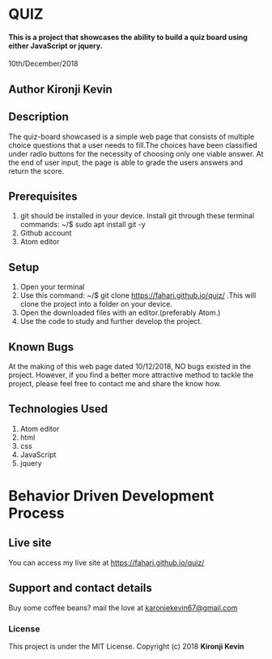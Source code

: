 # QUIZ

#### This is a project that showcases the ability to build a quiz board using either JavaScript or jquery.

10th/December/2018

## Author **Kironji Kevin**

## Description
The quiz-board showcased is a simple web page that consists of multiple choice questions that a user needs to fill.The choices have been classified under radio buttons for the necessity of choosing only one viable answer. At the end of user input, the page is able to grade the users answers and return the score.

## Prerequisites
1. git should be installed in your device. Install git through these terminal commands: ~/$ sudo apt install git -y
2. Github account
3. Atom editor

## Setup
1. Open your terminal
2. Use this command: ~/$ git clone https://fahari.github.io/quiz/ .This will clone the project into a folder on your device.
3. Open the downloaded files with an editor.(preferably Atom.)
4. Use the code to study and further develop the project.

## Known Bugs
At the making of this web page dated 10/12/2018, NO bugs existed in the project. However, if you find a better more attractive method to tackle the project, please feel free to contact me and share the know how.

## Technologies Used
1. Atom editor
2. html
3. css
4. JavaScript
5. jquery

# Behavior Driven Development Process


## Live site
You can access my live site at https://fahari.github.io/quiz/

## Support and contact details
Buy some coffee beans? mail the love at karonjekevin67@gmail.com
### License
This project is under the MIT License.
Copyright (c) 2018 **Kironji Kevin**
